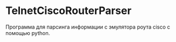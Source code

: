 # TelnetCiscoRouterParser
Программа для парсинга информации с эмулятора роута cisco с помощью python.
